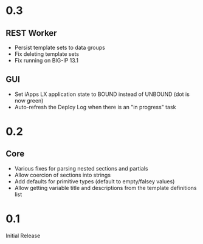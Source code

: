 # 0.3
## REST Worker
* Persist template sets to data groups
* Fix deleting template sets
* Fix running on BIG-IP 13.1

## GUI
* Set iApps LX application state to BOUND instead of UNBOUND (dot is now green)
* Auto-refresh the Deploy Log when there is an "in progress" task

# 0.2
## Core
* Various fixes for parsing nested sections and partials
* Allow coercion of sections into strings
* Add defaults for primitive types (default to empty/falsey values)
* Allow getting variable title and descriptions from the template definitions list
 
# 0.1
Initial Release
